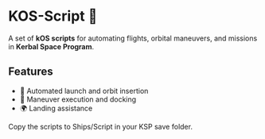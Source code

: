 # KOS-Script 🚀  
A set of **kOS scripts** for automating flights, orbital maneuvers, and missions in **Kerbal Space Program**.  

## Features  
- 🚀 Automated launch and orbit insertion  
- 🔄 Maneuver execution and docking  
- 🌍 Landing assistance  

Copy the scripts to Ships/Script in your KSP save folder.
